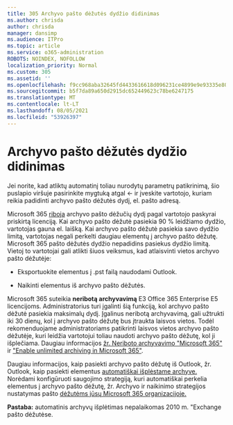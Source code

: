 ```yaml
---
title: 305 Archyvo pašto dėžutės dydžio didinimas
ms.author: chrisda
author: chrisda
manager: dansimp
ms.audience: ITPro
ms.topic: article
ms.service: o365-administration
ROBOTS: NOINDEX, NOFOLLOW
localization_priority: Normal
ms.custom: 305
ms.assetid: ''
ms.openlocfilehash: f9cc968aba32645fd4433616618d096231ce4899e9e93335e802af5c05524a79
ms.sourcegitcommit: b5f7da89a650d2915dc652449623c78be6247175
ms.translationtype: MT
ms.contentlocale: lt-LT
ms.lasthandoff: 08/05/2021
ms.locfileid: "53926397"
---
```

# <a name="increase-the-archive-mailbox-size"></a>Archyvo pašto dėžutės dydžio didinimas


Jei norite, kad atliktų automatinį toliau nurodytų parametrų patikrinimą, šio puslapio viršuje pasirinkite mygtuką atgal <- ir įveskite vartotojo, kuriam reikia padidinti archyvo pašto dėžutės dydį, el. pašto adresą.

Microsoft 365 [riboja](https://docs.microsoft.com/office365/servicedescriptions/exchange-online-service-description/exchange-online-limits#mailbox-storage-limits) archyvo pašto dėžučių dydį pagal vartotojo paskyrai priskirtą licenciją. Kai archyvo pašto dėžutė pasiekia 90 % leidžiamo dydžio, vartotojas gauna el. laišką. Kai archyvo pašto dėžutė pasiekia savo dydžio limitą, vartotojas negali perkelti daugiau elementų į archyvo pašto dėžutę. Microsoft 365 pašto dėžutės dydžio nepadidins pasiekus dydžio limitą. Vietoj to vartotojai gali atlikti šiuos veiksmus, kad atlaisvinti vietos archyvo pašto dėžutėje:

- Eksportuokite elementus į .pst failą naudodami Outlook.

- Naikinti elementus iš archyvo pašto dėžutės.

Microsoft 365 suteikia **neribotą archyvavimą** E3 Office 365 Enterprise E5 licencijoms. Administratorius turi įgalinti šią funkciją, kol archyvo pašto dėžutė pasiekia maksimalų dydį. Įgalinus neribotą archyvavimą, gali užtrukti iki 30 dienų, kol į archyvo pašto dėžutę bus įtraukta laisvos vietos. Todėl rekomenduojame administratoriams patikrinti laisvos vietos archyvo pašto dėžutėje, kuri leidžia vartotojui toliau naudoti archyvo pašto dėžutę, kol ji išplečiama. Daugiau informacijos [žr. Neriboto archyvavimo "Microsoft 365"](https://docs.microsoft.com/microsoft-365/compliance/unlimited-archiving) ir ["Enable unlimited archiving in Microsoft 365"](https://docs.microsoft.com/microsoft-365/compliance/enable-unlimited-archiving).

Daugiau informacijos, kaip pasiekti archyvo pašto dėžutę iš Outlook, žr. Outlook, kaip pasiekti elementus [automatiškai išplėstame archyve.](https://docs.microsoft.com/microsoft-365/compliance/unlimited-archiving#outlook-requirements-for-accessing-items-in-an-auto-expanded-archive) Norėdami konfigūruoti saugojimo strategiją, kuri automatiškai perkelia elementus į archyvo pašto dėžutę, žr. Archyvo ir naikinimo strategijos nustatymas pašto [dėžutėms jūsų Microsoft 365 organizacijoje.](https://docs.microsoft.com/microsoft-365/compliance/set-up-an-archive-and-deletion-policy-for-mailboxes)

**Pastaba:** automatinis archyvų išplėtimas nepalaikomas 2010 m. "Exchange pašto dėžutėse.
